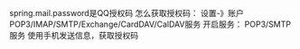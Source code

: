 spring.mail.password是QQ授权码
怎么获取授权码：
设置-》账户
POP3/IMAP/SMTP/Exchange/CardDAV/CalDAV服务
开启服务：
POP3/SMTP服务
使用手机发送信息，获取授权码